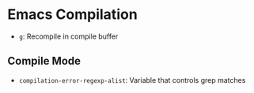 # Emacs Compilation

- `g`: Recompile in compile buffer

## Compile Mode

- `compilation-error-regexp-alist`: Variable that controls grep matches
